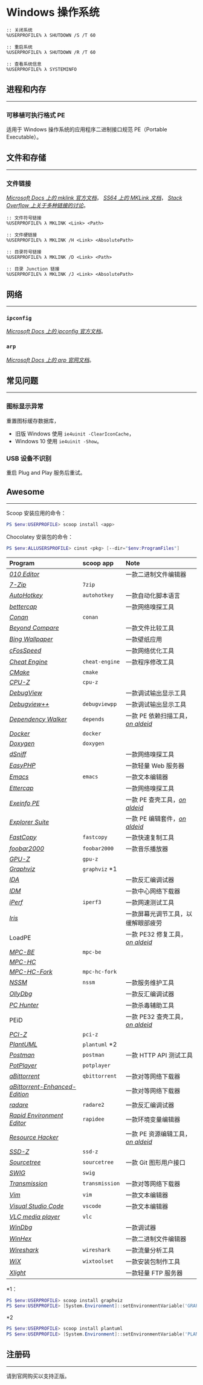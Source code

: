 # Windows 操作系统

```cmder
:: 关闭系统
%USERPROFILE% λ SHUTDOWN /S /T 60

:: 重启系统
%USERPROFILE% λ SHUTDOWN /R /T 60

:: 查看系统信息
%USERPROFILE% λ SYSTEMINFO
```

## 进程和内存
---

### 可移植可执行格式 PE

适用于 Windows 操作系统的应用程序二进制接口规范 PE（Portable Executable）。

## 文件和存储
---

### 文件链接

[*Microsoft Docs 上的 mklink 官方文档*](https://docs.microsoft.com/windows-server/administration/windows-commands/mklink)，
[*SS64 上的 MKLink 文档*](https://ss64.com/nt/mklink.html)，
[*Stack Overflow 上关于多种链接的讨论*](https://stackoverflow.com/questions/9042542)。

```cmder
:: 文件符号链接
%USERPROFILE% λ MKLINK <Link> <Path>

:: 文件硬链接
%USERPROFILE% λ MKLINK /H <Link> <AbsolutePath>

:: 目录符号链接
%USERPROFILE% λ MKLINK /D <Link> <Path>

:: 目录 Junction 链接
%USERPROFILE% λ MKLINK /J <Link> <AbsolutePath>
```

## 网络
---

### `ipconfig`

[*Microsoft Docs 上的 ipconfig 官方文档*](https://docs.microsoft.com/windows-server/administration/windows-commands/ipconfig)。

### `arp`

[*Microsoft Docs 上的 arp 官网文档*](https://docs.microsoft.com/windows-server/administration/windows-commands/arp)。

## 常见问题
---

### 图标显示异常

重置图标缓存数据库，

*   旧版 Windows 使用 `ie4uinit -ClearIconCache`，
*   Windows 10 使用 `ie4uinit -Show`。

### USB 设备不识别

重启 Plug and Play 服务后重试。

## Awesome
---

Scoop 安装应用的命令：

```ps1
PS $env:USERPROFILE> scoop install <app>
```

Chocolatey 安装包的命令：

```ps1
PS $env:ALLUSERSPROFILE> cinst <pkg> [--dir="$env:ProgramFiles"]
```

| Program                                                | scoop app      | Note |
|:------------------------------------------------------ |:-------------- |:---- |
| [*010 Editor*]                                         |                | 一款二进制文件编辑器
| [*7-Zip*](https://www.7-zip.org/)                      | `7zip`         |
| [*AutoHotkey*](https://www.autohotkey.com/)            | `autohotkey`   | 一款自动化脚本语言
| [*bettercap*](https://bettercap.org/)                  |                | 一款网络嗅探工具
| [*Conan*](https://conan.io/)                           | `conan`        |
| [*Beyond Compare*](https://scootersoftware.com/)       |                | 一款文件比较工具
| [*Bing Wallpaper*]                                     |                | 一款壁纸应用
| [*cFosSpeed*](https://cfos.de/)                        |                | 一款网络优化工具
| [*Cheat Engine*](https://cheatengine.org/)             | `cheat-engine` | 一款程序修改工具
| [*CMake*](https://cmake.org/)                          | `cmake`        | 
| [*CPU-Z*]                                              | `cpu-z`        |
| [*DebugView*]                                          |                | 一款调试输出显示工具
| [*Debugview++*]                                        | `debugviewpp`  | 一款调试输出显示工具
| [*Dependency Walker*](http://dependencywalker.com/)    | `depends`      | 一款 PE 依赖扫描工具，[*on aldeid*](https://www.aldeid.com/wiki/Dependency-Walker)
| [*Docker*](https://www.docker.com/)                    | `docker`       |
| [*Doxygen*](https://doxygen.nl/)                       | `doxygen`      |
| [*dSniff*]                                             |                | 一款网络嗅探工具
| [*EasyPHP*](https://easyphp.org/)                      |                | 一款轻量 Web 服务器
| [*Emacs*]                                              | `emacs`        | 一款文本编辑器
| [*Ettercap*](https://www.ettercap-project.org)         |                | 一款网络嗅探工具
| [*Exeinfo PE*](http://exeinfo.xn.pl/)                  |                | 一款 PE 查壳工具，[*on aldeid*](https://www.aldeid.com/wiki/Exeinfo-PE)
| [*Explorer Suite*]                                     |                | 一款 PE 编辑套件，[*on aldeid*](https://www.aldeid.com/wiki/Explorer-Suite)
| [*FastCopy*](https://fastcopy.jp/)                     | `fastcopy`     | 一款快速复制工具
| [*foobar2000*](https://www.foobar2000.org/)            | `foobar2000`   | 一款音乐播放器
| [*GPU-Z*]                                              | `gpu-z`        |
| [*Graphviz*](https://graphviz.org/)                    | `graphviz` *1  |
| [*IDA*]                                                |                | 一款反汇编调试器
| [*IDM*](https://www.internetdownloadmanager.com/)      |                | 一款中心网络下载器
| [*iPerf*](https://iperf.fr/)                           | `iperf3`       | 一款网速测试工具
| [*Iris*](https://iristech.co/)                         |                | 一款屏幕光调节工具，以缓解眼部疲劳
| LoadPE                                                 |                | 一款 PE32 修复工具，[*on aldeid*](https://www.aldeid.com/wiki/LordPE)
| [*MPC-BE*](https://mpc-be.org/)                        | `mpc-be`       |
| [*MPC-HC*](https://mpc-hc.org/)                        |                |
| [*MPC-HC-Fork*]                                        | `mpc-hc-fork`  |
| [*NSSM*](https://nssm.cc/)                             | `nssm`         | 一款服务维护工具
| [*OllyDbg*](http://ollydbg.de/)                        |                | 一款反汇编调试器
| [*PC Hunter*](http://xuetr.com/)                       |                | 一款杀毒辅助工具
| PEiD                                                   |                | 一款 PE32 查壳工具，[*on aldeid*](https://www.aldeid.com/wiki/PEiD)
| [*PCI-Z*](https://www.pci-z.com/)                      | `pci-z`        |
| [*PlantUML*](https://plantuml.com/)                    | `plantuml` *2  |
| [*Postman*](https://postman.com/)                      | `postman`      | 一款 HTTP API 测试工具
| [*PotPlayer*](https://potplayer.daum.net/)             | `potplayer`    |
| [*qBittorrent*](https://qbittorrent.org/)              | `qbittorrent`  | 一款对等网络下载器
| [*qBittorrent-Enhanced-Edition*]                       |                | 一款对等网络下载器
| [*radare*](https://radare.org/)                        | `radare2`      | 一款反汇编调试器
| [*Rapid Environment Editor*](https://rapidee.com/)     | `rapidee`      | 一款环境变量编辑器
| [*Resource Hacker*]                                    |                | 一款 PE 资源编辑工具，[*on aldeid*](https://www.aldeid.com/wiki/ResourceHacker)
| [*SSD-Z*]                                              | `ssd-z`        |
| [*Sourcetree*](https://www.sourcetreeapp.com/)         | `sourcetree`   | 一款 Git 图形用户接口
| [*SWIG*](http://swig.org/)                             | `swig`         |
| [*Transmission*](https://transmissionbt.com/)          | `transmission` | 一款对等网络下载器
| [*Vim*](https://www.vim.org/)                          | `vim`          | 一款文本编辑器
| [*Visual Studio Code*](https://code.visualstudio.com/) | `vscode`       | 一款文本编辑器
| [*VLC media player*](https://www.videolan.org/vlc/)    | `vlc`          |
| [*WinDbg*](http://windbg.org/)                         |                | 一款调试器
| [*WinHex*](http://winhex.com/winhex/)                  |                | 一款二进制文件编辑器
| [*Wireshark*](https://wireshark.org/)                  | `wireshark`    | 一款流量分析工具
| [*WiX*](https://wixtoolset.org/)                       | `wixtoolset`   | 一款安装包制作工具
| [*Xlight*](https://xlightftpd.com/)                    |                | 一款轻量 FTP 服务器

[*010 Editor*]: <https://sweetscape.com/010editor/>
[*Bing Wallpaper*]: <https://www.microsoft.com/bing/bing-wallpaper>
[*CPU-Z*]: <https://www.cpuid.com/softwares/cpu-z.html>
[*DebugView*]: <https://docs.microsoft.com/sysinternals/downloads/debugview>
[*Debugview++*]: <https://github.com/CobaltFusion/DebugViewPP>
[*dSniff*]: <https://monkey.org/~dugsong/dsniff/>
[*Emacs*]: <https://www.gnu.org/software/emacs/>
[*Explorer Suite*]: <https://ntcore.com/?page_id=388> "CFF Explorer, PE Detective & Task Explorer"
[*GPU-Z*]: <https://www.techpowerup.com/download/techpowerup-gpu-z/>
[*IDA*]: <https://hex-rays.com/products/ida/>
[*MPC-HC-Fork*]: <https://github.com/clsid2/mpc-hc>
[*qBittorrent-Enhanced-Edition*]: <https://github.com/c0re100/qBittorrent-Enhanced-Edition>
[*Resource Hacker*]: <http://angusj.com/resourcehacker/>
[*SSD-Z*]: <http://aezay.dk/aezay/ssdz/>

*1：
```ps1
PS $env:USERPROFILE> scoop install graphviz
PS $env:USERPROFILE> [System.Environment]::setEnvironmentVariable('GRAPHVIZ_DOT', (Join-Path $env:SCOOP 'shims\dot.exe'), [System.EnvironmentVariableTarget]::User)
```

*2
```ps1
PS $env:USERPROFILE> scoop install plantuml
PS $env:USERPROFILE> [System.Environment]::setEnvironmentVariable('PLANTUML', (Join-Path $env:SCOOP 'shims\plantuml.cmd'), [System.EnvironmentVariableTarget]::User)
```

## 注册码
---

请到官网购买以支持正版。

<!--
  据《中华人民共和国著作权法（2010年2月26日第二次修正版）》第二十二条，
  下述行为及其影响仅可用于“为个人学习、研究或者欣赏”，不得用于其他用途。

  流下了贫穷的泪水 ( TдT)

  1. 访问十分钟邮箱 https://10minutemail.com/
     以获取一个临时邮箱

  2. 另开标签页，访问 My Digital Life 论坛注册页面 https://forums.mydigitallife.net/register/
     填入必选信息开始注册

  3. 返回十分钟邮箱标签页，此时应当会收到一封邮件
     邮件内有确认账户链接，形如 https://forums.mydigitallife.net/account-confirmation/*
     点击以完成注册

     这里有一个先前注册好的账户，不保证依然有效：
     Name: curious1029
     Email: tcziyrlcnirbltbtmq@awdrt.com
     Password: Jl2VZ5IzKTdCdIozweRA
     Date of Birth: 1980-01-01

  4. 访问 KMSpico 官方话题帖 https://forums.mydigitallife.net/threads/kmspico-official-thread.65739/
     该页面需要登录
     登陆后访问页面并获取下载链接

     这里有一个先前获取的磁力链接，不保证依然有效：
     magnet:?xt=urn:btih:E954AB6B5A93071E8F1A41C509E77F35A50B1B11&dn=KMSpico_v10.2.0

  5. 临时停用 Windows Defender 实时保护

  6. 下载 KMSpico
     运行 KMSpico_v10.2.0/KMSpico Install/KMSpico_setup.exe 并安装到默认位置

  7. 在 Windows Defender 中配置排除项
     %ProgramFiles%\KMSpico\KMSELDI.exe
     %ProgramFiles%\KMSpico\Service_KMS.exe
     %ProgramFiles%\KMSpico\AutoPico.exe
     %WinDir%\SECOH-QAD.exe
     %WinDir%\SECOH-QAD.dll

  8. 恢复启用 Windows Defender 实时保护

  9. 运行 KMSpico

  10. 上述行为及其影响仅可用于“为个人学习、研究或者欣赏”，不得用于其他用途。
-->
